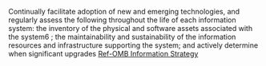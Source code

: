 

Continually facilitate adoption of new and emerging technologies, and regularly
assess the following throughout the life of each information system: the
inventory of the physical and software assets associated with the system6
; the
maintainability and sustainability of the information resources and infrastructure
supporting the system; and actively determine when significant upgrades  [Ref-OMB Information Strategy](https://obamawhitehouse.archives.gov/sites/default/files/omb/assets/OMB/circulars/a130/a130revised.pdf)
